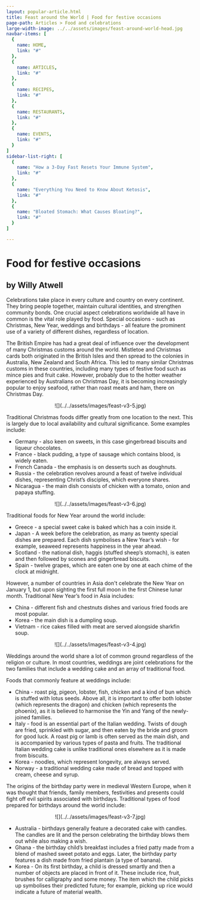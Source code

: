 ```yaml
---
layout: popular-article.html
title: Feast around the World | Food for festive occasions
page-path: Articles > Food and celebrations
large-width-image: ../../assets/images/feast-around-world-head.jpg
navbar-items: [
  {
    name: HOME,
    link: "#"
  },
  {
    name: ARTICLES,
    link: "#"
  },
  {
    name: RECIPES,
    link: "#"
  },
  {
    name: RESTAURANTS,
    link: "#"
  },
  {
    name: EVENTS,
    link: "#"
  }
]
sidebar-list-right: [
  {
    name: "How a 3-Day Fast Resets Your Immune System",
    link: "#"
  },
  {
    name: "Everything You Need to Know About Ketosis",
    link: "#"
  },
  {
    name: "Bloated Stomach: What Causes Bloating?",
    link: "#"
  }
]

---
```

# Food for festive occasions

## by Willy Atwell

Celebrations take place in every culture and country on every continent. They bring people together, maintain cultural identities, and strengthen community bonds. One crucial aspect celebrations worldwide all have in common is the vital role played by food. Special occasions - such as Christmas, New Year, weddings and birthdays - all feature the prominent use of a variety of different dishes, regardless of location.

The British Empire has had a great deal of influence over the development of many Christmas customs around the world. Mistletoe and Christmas cards both originated in the British Isles and then spread to the colonies in Australia, New Zealand and South Africa. This led to many similar Christmas customs in these countries, including many types of festive food such as mince pies and fruit cake. However, probably due to the hotter weather experienced by Australians on Christmas Day, it is becoming increasingly popular to enjoy seafood, rather than roast meats and ham, there on Christmas Day.

<center>![](../../assets/images/feast-v3-5.jpg)</center>

Traditional Christmas foods differ greatly from one location to the next. This is largely due to local availability and cultural significance. Some examples include:

*   Germany - also keen on sweets, in this case gingerbread biscuits and liqueur chocolates.
*   France - black pudding, a type of sausage which contains blood, is widely eaten.
*   French Canada - the emphasis is on desserts such as doughnuts.
*   Russia - the celebration revolves around a feast of twelve individual dishes, representing Christ’s disciples, which everyone shares.
*   Nicaragua - the main dish consists of chicken with a tomato, onion and papaya stuffing.

<center>![](../../assets/images/feast-v3-6.jpg)</center>

Traditional foods for New Year around the world include:

*   Greece - a special sweet cake is baked which has a coin inside it.
*   Japan - A week before the celebration, as many as twenty special dishes are prepared. Each dish symbolises a New Year’s wish - for example, seaweed represents happiness in the year ahead.
*   Scotland - the national dish, haggis (stuffed sheep’s stomach), is eaten and then followed by scones and gingerbread biscuits.
*   Spain - twelve grapes, which are eaten one by one at each chime of the clock at midnight.

However, a number of countries in Asia don't celebrate the New Year on January 1, but upon sighting the first full moon in the first Chinese lunar month. Traditional New Year’s food in Asia includes:

*   China - different fish and chestnuts dishes and various fried foods are most popular.
*   Korea - the main dish is a dumpling soup.
*   Vietnam - rice cakes filled with meat are served alongside sharkfin soup.

<center>![](../../assets/images/feast-v3-4.jpg)</center>

Weddings around the world share a lot of common ground regardless of the religion or culture. In most countries, weddings are joint celebrations for the two families that include a wedding cake and an array of traditional food.

Foods that commonly feature at weddings include:

*   China - roast pig, pigeon, lobster, fish, chicken and a kind of bun which is stuffed with lotus seeds. Above all, it is important to offer both lobster (which represents the dragon) and chicken (which represents the phoenix), as it is believed to harmonise the Yin and Yang of the newly-joined families.
*   Italy - food is an essential part of the Italian wedding. Twists of dough are fried, sprinkled with sugar, and then eaten by the bride and groom for good luck. A roast pig or lamb is often served as the main dish, and is accompanied by various types of pasta and fruits. The traditional Italian wedding cake is unlike traditional ones elsewhere as it is made from biscuits.
*   Korea - noodles, which represent longevity, are always served.
*   Norway - a traditional wedding cake made of bread and topped with cream, cheese and syrup.

The origins of the birthday party were in medieval Western Europe, when it was thought that friends, family members, festivities and presents could fight off evil spirits associated with birthdays. Traditional types of food prepared for birthdays around the world include:

<center>![](../../assets/images/feast-v3-7.jpg)</center>

*   Australia - birthdays generally feature a decorated cake with candles. The candles are lit and the person celebrating the birthday blows them out while also making a wish.
*   Ghana - the birthday child’s breakfast includes a fried patty made from a blend of mashed sweet potato and eggs. Later, the birthday party features a dish made from fried plantain (a type of banana).
*   Korea - On its first birthday, a child is dressed smartly and then a number of objects are placed in front of it. These include rice, fruit, brushes for calligraphy and some money. The item which the child picks up symbolises their predicted future; for example, picking up rice would indicate a future of material wealth.
